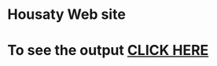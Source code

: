 
# Housaty Web site


# To see the output [CLICK HERE](https://github.com/Mohammmedsoliman/Housaty/blob/main/index.html)

